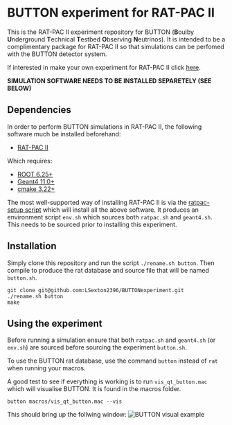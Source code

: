 # BUTTON experiment for RAT-PAC II 

This is the RAT-PAC II experiment repository for BUTTON (**B**oulby **U**nderground **T**echnical **T**estbed **O**bserving **N**eutrinos). It is intended to be a complimentary package for RAT-PAC II so that simulations can be perfomed with the BUTTON detector system. 

If interested in make your own experiment for RAT-PAC II click [here](https://github.com/rat-pac/RatpacExperiment).

**SIMULATION SOFTWARE NEEDS TO BE INSTALLED SEPARETELY (SEE BELOW)**

## Dependencies

In order to perform BUTTON simulations in RAT-PAC II, the following software much be installed beforehand:
- [RAT-PAC II](https://github.com/rat-pac/ratpac-two)

Which requires:
- [ROOT 6.25+](https://root.cern.ch)
- [Geant4 11.0+](https://geant4.web.cern.ch/)
- [cmake 3.22+](https://cmake.org/)

The most well-supported way of installing RAT-PAC II is via the [ratpac-setup script](https://github.com/rat-pac/ratpac-setup) which will install all the above software. It produces an environment script `env.sh` which sources both `ratpac.sh` and `geant4.sh`. This needs to be sourced prior to installing this experiment.

## Installation

Simply clone this repository and run the script `./rename.sh button`. 
Then compile to produce the rat database and source file that will be named `button.sh`.

```
git clone git@github.com:LSexton2396/BUTTONexperiment.git
./rename.sh button
make
```

## Using the experiment

Before running a simulation ensure that both `ratpac.sh` and `geant4.sh` (or `env.sh`) are sourced before sourcing the experiment `button.sh`.

To use the BUTTON rat database, use the command `button` instead of `rat` when running your macros.

A good test to see if everything is working is to run `vis_qt_button.mac` which will visualise BUTTON. It is found in the macros folder.

```
button macros/vis_qt_button.mac --vis
```

This should bring up the follwing window:
![BUTTON visual example](https://github.com/LSexton2396/BUTTONexperiment/blob/main/BUTTON_visual_example.png)




